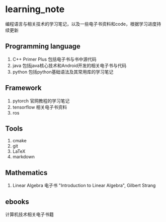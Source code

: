 # learning_note
编程语言与相关技术的学习笔记，以及一些电子书资料和code，根据学习进度持续更新

## Programming language
1. C++ Primer Plus
包括电子书与书中源代码
2. java
包括java核心技术和Android开发的相关电子书与代码
3. python
包括python基础语法及其常用库的学习笔记
## Framework
1. pytorch
官网教程的学习笔记
2. tensorflow
相关电子书资料
3. ros
## Tools
1. cmake
2. git 
3. LaTeX
4. markdown
## Mathematics
1. Linear Algebra
电子书 "Introduction to Linear Algebra", Gilbert Strang
## ebooks
计算机技术相关电子书籍



